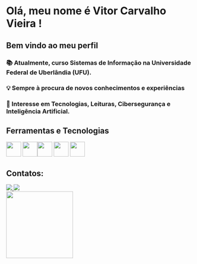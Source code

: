 # Olá, meu nome é Vitor Carvalho Vieira ! 
## Bem vindo ao meu perfil 




### 📚 Atualmente, curso Sistemas de Informação na Universidade Federal de Uberlândia (UFU).
### 💡 Sempre à procura de novos conhecimentos e experiências
### 💭 Interesse em Tecnologias, Leituras, Cibersegurança e Inteligência Artificial.



## Ferramentas e Tecnologias
<img loading="lazy" src="https://cdn.jsdelivr.net/gh/devicons/devicon/icons/git/git-original.svg" width="40" height="40"/> <img src="https://cdn.jsdelivr.net/gh/devicons/devicon@latest/icons/javascript/javascript-original.svg" width="40" height="40" /><img src="https://cdn.jsdelivr.net/gh/devicons/devicon@latest/icons/html5/html5-original.svg" width="40" height="40"/>
<img src="https://cdn.jsdelivr.net/gh/devicons/devicon@latest/icons/css3/css3-original.svg" width="40" height="40"/> <img src="https://cdn.jsdelivr.net/gh/devicons/devicon@latest/icons/cplusplus/cplusplus-original.svg" width="40" height="40"/>

## Contatos:



<a href="https://www.linkedin.com/in/vitor-vieira-67218a356/" target="_blank">
  <img loading="lazy" src="https://img.shields.io/badge/-LinkedIn-%230077B5?style=for-the-badge&logo=linkedin&logoColor=white">
</a>

<a href="mailto:vieira.vitor28@gmail.com">
  <img loading="lazy" src="https://img.shields.io/badge/Gmail-D14836?style=for-the-badge&logo=gmail&logoColor=white">
</a>


</div>       




<div>
<a href="https://github.com/VitorVieira28">
<img loading="lazy" height="180em" src="https://github-readme-stats.vercel.app/api/top-langs/?username=VitorVieira28&layout=compact&langs_count=7&theme=dark"/>

</div>


<!--
**VitorVieira28/VitorVieira28** is a ✨ _special_ ✨ repository because its `README.md` (this file) appears on your GitHub profile.

Here are some ideas to get you started:

- 🔭 I’m currently working on ...
- 🌱 I’m currently learning ...
- 👯 I’m looking to collaborate on ...
- 🤔 I’m looking for help with ...
- 💬 Ask me about ...
- 📫 How to reach me: ...
- 😄 Pronouns: ...
- ⚡ Fun fact: ...
-->
